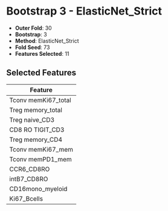 # Bootstrap 3 - ElasticNet_Strict

- **Outer Fold**: 30
- **Bootstrap**: 3
- **Method**: ElasticNet_Strict
- **Fold Seed**: 73
- **Features Selected**: 11

## Selected Features

| Feature |
|---------|
| Tconv memKi67_total |
| Treg memory_total |
| Treg naive_CD3 |
| CD8 RO TIGIT_CD3 |
| Treg memory_CD4 |
| Tconv memKi67_mem |
| Tconv memPD1_mem |
| CCR6_CD8RO |
| intB7_CD8RO |
| CD16mono_myeloid |
| Ki67_Bcells |
